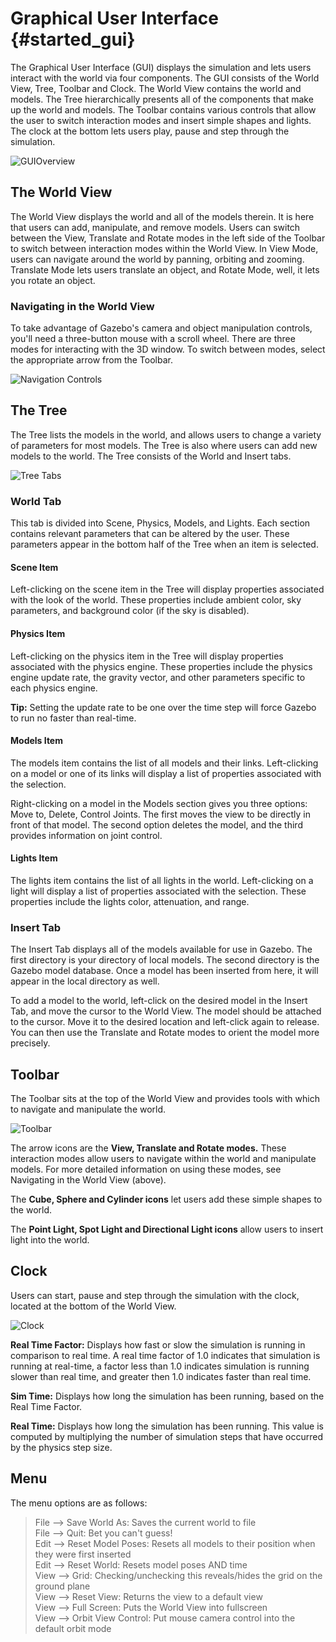 Graphical User Interface {#started_gui}
======================
The Graphical User Interface (GUI) displays the simulation and lets users interact with the world via four components.  The GUI consists of the World View, Tree, Toolbar and Clock. The World View contains the world and models. The Tree hierarchically presents all of the components that make up the world and models. The Toolbar contains various controls that allow the user to switch interaction modes and insert simple shapes and lights. The clock at the bottom lets users play, pause and step through the simulation.

![GUIOverview](GUIwithLabels.png "Labeled GUI")


## The World View
The World View displays the world and all of the models therein. It is here that users can add, manipulate, and remove models. Users can switch between the View, Translate and Rotate modes in the left side of the Toolbar to switch between interaction modes within the World View. In View Mode, users can navigate around the world by panning, orbiting and zooming. Translate Mode lets users translate an object, and Rotate Mode, well, it lets you rotate an object. 

<!-- When an object is selected in the World View (by left-clicking in View Mode, or left-pressing in Translate or Rotate Modes), it is outlined in white. -->  

### Navigating in the World View
To take advantage of Gazebo's camera and object manipulation controls, you'll need a three-button mouse with a scroll wheel. There are three modes for interacting with the 3D window. To switch between modes, select the appropriate arrow from the Toolbar.

![Navigation Controls](GUIMouseControls.png "Navigation Controls")


## The Tree
The Tree lists the models in the world, and allows users to change a variety of parameters for most models. The Tree is also where users can add new models to the world. The Tree consists of the World and Insert tabs. 

![Tree Tabs](TreeTabs.png "Tree Tabs")

### World Tab
This tab is divided into Scene, Physics, Models, and Lights. Each section contains relevant parameters that can be altered by the user. These parameters appear in the bottom half of the Tree when an item is selected. 

#### Scene Item

Left-clicking on the scene item in the Tree will display properties associated with the look of the world. These properties include ambient color, sky parameters, and background color (if the sky is disabled).

#### Physics Item

Left-clicking on the physics item in the Tree will display properties associated with the physics engine. These properties include the physics engine update rate, the gravity vector, and other parameters specific to each physics engine.

**Tip:** Setting the update rate to be one over the time step will force Gazebo to run no faster than real-time.

#### Models Item

The models item contains the list of all models and their links. Left-clicking on a model or one of its links will display a list of properties associated with the selection.

Right-clicking on a model in the Models section gives you three options: Move to, Delete, Control Joints. The first moves the view to be directly in front of that model. The second option deletes the model, and the third provides information on joint control.

#### Lights Item

The lights item contains the list of all lights in the world. Left-clicking
on a light will display a list of properties associated with the selection.
These properties include the lights color, attenuation, and range.


### Insert Tab
The Insert Tab displays all of the models available for use in Gazebo. The first directory is your directory of local models. The second directory is the Gazebo model database. Once a model has been inserted from here, it will appear in the local directory as well.

To add a model to the world, left-click on the desired model in the Insert Tab, and move the cursor to the World View. The model should be attached to the cursor. Move it to the desired location and left-click again to release. You can then use the Translate and Rotate modes to orient the model more precisely.  


## Toolbar
The Toolbar sits at the top of the World View and provides tools with which to navigate and manipulate the world. 

![Toolbar](Toolbar.png "Toolbar")

The arrow icons are the **View, Translate and Rotate modes.** These interaction modes allow users to navigate within the world and manipulate models. For more detailed information on using these modes, see Navigating in the World View (above). 

The **Cube, Sphere and Cylinder icons** let users add these simple shapes to the world. 

The **Point Light, Spot Light and Directional Light icons** allow users to insert light into the world. 


## Clock
Users can start, pause and step through the simulation with the clock, located at the bottom of the World View. 

![Clock](Clock.png "Clock")

**Real Time Factor:** Displays how fast or slow the simulation is running in comparison to real time. A real time factor of 1.0 indicates that simulation is running at real-time, a factor less than 1.0 indicates simulation is running slower than real time, and greater then 1.0 indicates faster than real time.

**Sim Time:** Displays how long the simulation has been running, based on the Real Time Factor.

**Real Time:** Displays how long the simulation has been running. This value is computed by multiplying the number of simulation steps that have occurred by the physics step size.


## Menu

The menu options are as follows:

> File --> Save World As: Saves the current world to file<br/>
> File --> Quit: Bet you can't guess!<br/>
> Edit --> Reset Model Poses: Resets all models to their position when they were first inserted<br/>
> Edit --> Reset World: Resets model poses AND time<br/>
> View --> Grid: Checking/unchecking this reveals/hides the grid on the ground plane<br/>
> View --> Reset View: Returns the view to a default view <br/>
> View --> Full Screen: Puts the World View into fullscreen<br/>
> View --> Orbit View Control: Put mouse camera control into the default orbit mode<br/>
<!--Mention Snap to Grid -->


<!-- **Coming in a future release…** 

The Text Editor

The Console/Debug Window -->

